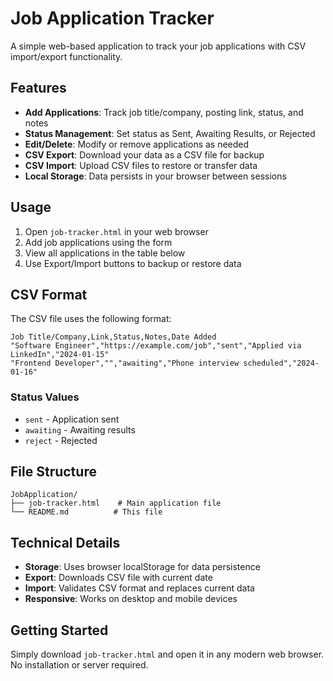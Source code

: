 # Job Application Tracker

A simple web-based application to track your job applications with CSV import/export functionality.

## Features

- **Add Applications**: Track job title/company, posting link, status, and notes
- **Status Management**: Set status as Sent, Awaiting Results, or Rejected
- **Edit/Delete**: Modify or remove applications as needed
- **CSV Export**: Download your data as a CSV file for backup
- **CSV Import**: Upload CSV files to restore or transfer data
- **Local Storage**: Data persists in your browser between sessions

## Usage

1. Open `job-tracker.html` in your web browser
2. Add job applications using the form
3. View all applications in the table below
4. Use Export/Import buttons to backup or restore data

## CSV Format

The CSV file uses the following format:

```csv
Job Title/Company,Link,Status,Notes,Date Added
"Software Engineer","https://example.com/job","sent","Applied via LinkedIn","2024-01-15"
"Frontend Developer","","awaiting","Phone interview scheduled","2024-01-16"
```

### Status Values
- `sent` - Application sent
- `awaiting` - Awaiting results  
- `reject` - Rejected

## File Structure

```
JobApplication/
├── job-tracker.html    # Main application file
└── README.md          # This file
```

## Technical Details

- **Storage**: Uses browser localStorage for data persistence
- **Export**: Downloads CSV file with current date
- **Import**: Validates CSV format and replaces current data
- **Responsive**: Works on desktop and mobile devices

## Getting Started

Simply download `job-tracker.html` and open it in any modern web browser. No installation or server required.